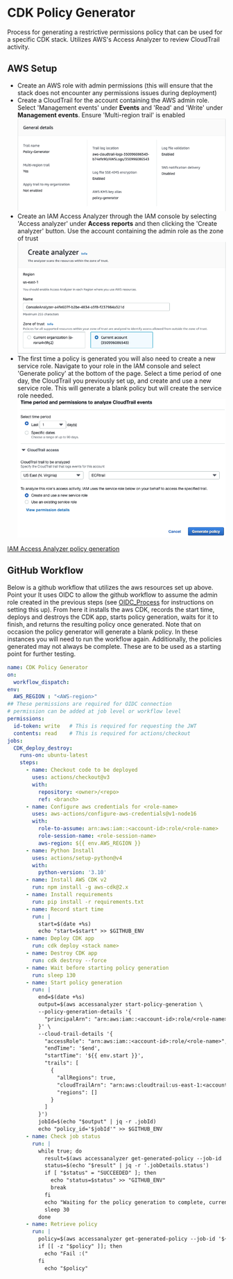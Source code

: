 # CDK Policy Generator
Process for generating a restrictive permissions policy that can be used for a specific CDK stack. Utilizes AWS's Access Analyzer to review CloudTrail activity.

## AWS Setup

- Create an AWS role with admin permissions (this will ensure that the stack does not encounter any permissions issues during deployment)
- Create a CloudTrail for the account containing the AWS admin role. Select 'Management events' under **Events** and 'Read' and 'Write' under **Management events**. Ensure 'Multi-region trail' is enabled
![example trail](assets/CloudTrail_for_policy_generator.png)
- Create an IAM Access Analyzer through the IAM console by selecting 'Access analyzer' under **Access reports** and then clicking the 'Create analyzer' button. Use the account containing the admin role as the zone of trust
![example analyzer](assets/Analyzer_for_policy_generation.png)
- The first time a policy is generated you will also need to create a new service role. Navigate to your role in the IAM console and select 'Generate policy' at the bottom of the page. Select a time period of one day, the CloudTrail you previously set up, and create and use a new service role. This will generate a blank policy but will create the service role needed.
![example service role](assets/Service_role_for_policy_generation.png)

[IAM Access Analyzer policy generation](https://docs.aws.amazon.com/IAM/latest/UserGuide/access-analyzer-policy-generation.html)

## GitHub Workflow
Below is a github workflow that utilizes the aws resources set up above. Point your  It uses OIDC to allow the github workflow to assume the admin role created in the previous steps (see [OIDC_Process](https://github.com/NASA-IMPACT/Caden_Lessons_Learned/blob/main/OIDC_Process.md) for instructions on setting this up). From here it installs the aws CDK, records the start time, deploys and destroys the CDK app, starts policy generation, waits for it to finish, and returns the resulting policy once generated. Note that on occasion the policy generator will generate a blank policy. In these instances you will need to run the workflow again. Additionally, the policies generated may not always be complete. These are to be used as a starting point for further testing.

``` yaml
name: CDK Policy Generator
on:
  workflow_dispatch:
env:
  AWS_REGION : "<AWS-region>"
## These permissions are required for OIDC connection  
# permission can be added at job level or workflow level    
permissions:
  id-token: write   # This is required for requesting the JWT
  contents: read    # This is required for actions/checkout
jobs:
  CDK_deploy_destroy:
    runs-on: ubuntu-latest
    steps:
      - name: Checkout code to be deployed
        uses: actions/checkout@v3
        with:
          repository: <owner>/<repo>
          ref: <branch>
      - name: Configure aws credentials for <role-name>
        uses: aws-actions/configure-aws-credentials@v1-node16
        with:
          role-to-assume: arn:aws:iam::<account-id>:role/<role-name>
          role-session-name: <role-session-name>
          aws-region: ${{ env.AWS_REGION }}
      - name: Python Install
        uses: actions/setup-python@v4
        with:
          python-version: '3.10' 
      - name: Install AWS CDK v2
        run: npm install -g aws-cdk@2.x
      - name: Install requirements
        run: pip install -r requirements.txt
      - name: Record start time
        run: |
          start=$(date +%s)
          echo "start=$start" >> $GITHUB_ENV
      - name: Deploy CDK app
        run: cdk deploy <stack name>
      - name: Destroy CDK app
        run: cdk destroy --force
      - name: Wait before starting policy generation
        run: sleep 130
      - name: Start policy generation
        run: |
          end=$(date +%s)
          output=$(aws accessanalyzer start-policy-generation \
          --policy-generation-details '{
            "principalArn": "arn:aws:iam::<account-id>:role/<role-name>"
          }' \
          --cloud-trail-details '{
            "accessRole": "arn:aws:iam::<account-id>:role/<role-name>",
            "endTime": '$end',
            "startTime": '${{ env.start }}',
            "trails": [
              {
                "allRegions": true,
                "cloudTrailArn": "arn:aws:cloudtrail:us-east-1:<account-id>:trail/<Trail-name>",
                "regions": []
              }
            ]
          }')
          jobId=$(echo "$output" | jq -r .jobId)
          echo "policy_id='$jobId'" >> $GITHUB_ENV
      - name: Check job status
        run: |
          while true; do
            result=$(aws accessanalyzer get-generated-policy --job-id '${{ env.policy_id }}')
            status=$(echo "$result" | jq -r '.jobDetails.status')
            if [ "$status" = "SUCCEEDED" ]; then
              echo "status=$status" >> "GITHUB_ENV"
              break
            fi
            echo "Waiting for the policy generation to complete, current status: $status"
            sleep 30
          done
      - name: Retrieve policy
        run: |
          policy=$(aws accessanalyzer get-generated-policy --job-id '${{ env.policy_id }}' | jq '.generatedPolicyResult.generatedPolicies[0].policy' | jq -c .)
          if [[ -z "$policy" ]]; then
            echo "Fail :("
          fi
            echo "$policy"
```

